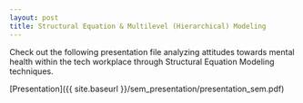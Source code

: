 ```yaml
---
layout: post
title: Structural Equation & Multilevel (Hierarchical) Modeling
---
```

Check out the following presentation file analyzing attitudes towards mental health within the tech workplace through Structural Equation Modeling techniques.

[Presentation]({{ site.baseurl }}/sem_presentation/presentation_sem.pdf)
